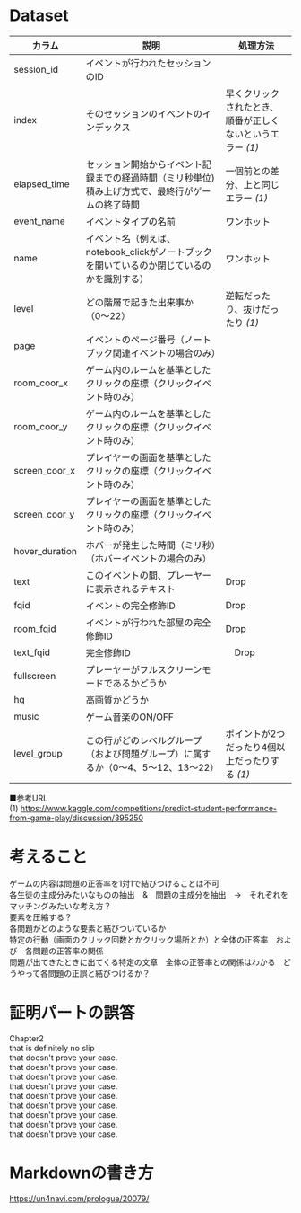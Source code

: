 # Dataset

|カラム|説明|処理方法|
|---|-------|------|
|session_id| イベントが行われたセッションのID||
|index| そのセッションのイベントのインデックス|早くクリックされたとき、順番が正しくないというエラー *(1)*|
|elapsed_time|セッション開始からイベント記録までの経過時間（ミリ秒単位) 積み上げ方式で、最終行がゲームの終了時間|一個前との差分、上と同じエラー *(1)*|
|event_name| イベントタイプの名前|ワンホット|
|name| イベント名（例えば、notebook_clickがノートブックを開いているのか閉じているのかを識別する）|ワンホット|
|level| どの階層で起きた出来事か（0〜22）|逆転だったり、抜けだったり *(1)*|
|page| イベントのページ番号（ノートブック関連イベントの場合のみ）||
|room_coor_x| ゲーム内のルームを基準としたクリックの座標（クリックイベント時のみ）||
|room_coor_y| ゲーム内のルームを基準としたクリックの座標（クリックイベント時のみ）|
|screen_coor_x| プレイヤーの画面を基準としたクリックの座標（クリックイベント時のみ）|
|screen_coor_y| プレイヤーの画面を基準としたクリックの座標（クリックイベント時のみ）|
|hover_duration| ホバーが発生した時間（ミリ秒）（ホバーイベントの場合のみ）|
|text| このイベントの間、プレーヤーに表示されるテキスト| Drop|
|fqid| イベントの完全修飾ID| Drop|
|room_fqid| イベントが行われた部屋の完全修飾ID| Drop|
|text_fqid| 完全修飾ID|　Drop|
|fullscreen| プレーヤーがフルスクリーンモードであるかどうか|
|hq| 高画質かどうか|
|music| ゲーム音楽のON/OFF|
|level_group| この行がどのレベルグループ（および問題グループ）に属するか（0～4、5～12、13～22）|ポイントが2つだったり4個以上だったりする *(1)*|

■参考URL  
(1) https://www.kaggle.com/competitions/predict-student-performance-from-game-play/discussion/395250

# 考えること
ゲームの内容は問題の正答率を1対1で結びつけることは不可  
各生徒の主成分みたいなものの抽出　&　問題の主成分を抽出　→　それぞれをマッチングみたいな考え方？  
要素を圧縮する？  
各問題がどのような要素と結びついているか  
特定の行動（画面のクリック回数とかクリック場所とか）と全体の正答率　および　各問題の正答率の関係  
問題が出てきたときに出てくる特定の文章　全体の正答率との関係はわかる　どうやって各問題の正誤と結びつけるか？


# 証明パートの誤答
Chapter2  
that is definitely no slip  
that doesn't prove your case.  
that doesn't prove your case.  
that doesn't prove your case.  
that doesn't prove your case.  
that doesn't prove your case.  
that doesn't prove your case.  
that doesn't prove your case.  
that doesn't prove your case.  
that doesn't prove your case.  

# Markdownの書き方
https://un4navi.com/prologue/20079/
